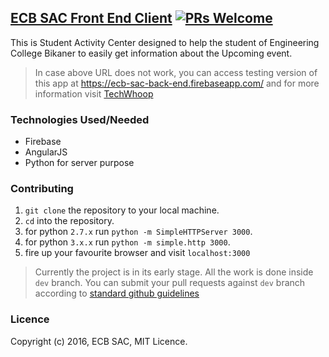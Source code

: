 ## [ECB SAC Front End Client](http://www.ecbsac.org) [![PRs Welcome](https://img.shields.io/badge/PRs-welcome-brightgreen.svg)](https://github.com/ECB-Bikaner/ECB-bikaner.github.io/issues)
This is Student Activity Center designed to help the student of Engineering College Bikaner to easily get information about the Upcoming event.
> In case above URL does not work, you can access testing version of this app at https://ecb-sac-back-end.firebaseapp.com/ and for more information visit [TechWhoop](https://www.techwhoop.com)

### Technologies Used/Needed
- Firebase
- AngularJS
- Python for server purpose

### Contributing
1. `git clone` the repository to your local machine.
2. `cd` into the repository.
3. for python `2.7.x` run `python -m SimpleHTTPServer 3000`.
4. for python `3.x.x` run `python -m simple.http 3000`.
4. fire up your favourite browser and visit `localhost:3000`

>Currently the project is in its early stage. All the work is done inside `dev` branch.
You can submit your pull requests against `dev` branch according to [standard github guidelines](https://help.github.com/articles/using-pull-requests/)

### Licence
Copyright (c) 2016, ECB SAC, MIT Licence.
